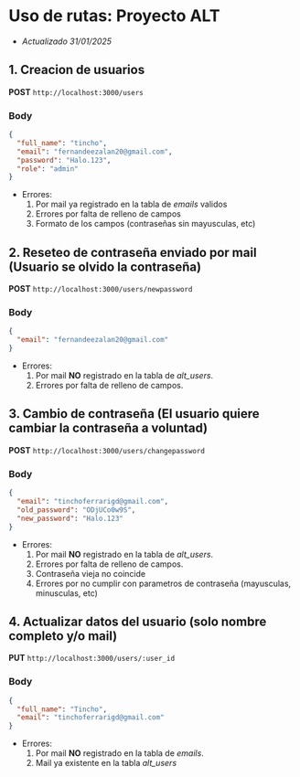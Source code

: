 # Uso de rutas: Proyecto ALT

- _Actualizado 31/01/2025_

## 1. Creacion de usuarios

**POST** `http://localhost:3000/users`

### Body

```json
{
  "full_name": "tincho",
  "email": "fernandeezalan20@gmail.com",
  "password": "Halo.123",
  "role": "admin"
}
```

- Errores:
  1. Por mail ya registrado en la tabla de _emails_ validos
  2. Errores por falta de relleno de campos
  3. Formato de los campos (contraseñas sin mayusculas, etc)

## 2. Reseteo de contraseña enviado por mail (Usuario se olvido la contraseña)

**POST** `http://localhost:3000/users/newpassword`

### Body

```json
{
  "email": "fernandeezalan20@gmail.com"
}
```

- Errores:
  1. Por mail **NO** registrado en la tabla de _alt_users_.
  2. Errores por falta de relleno de campos.

## 3. Cambio de contraseña (El usuario quiere cambiar la contraseña a voluntad)

**POST** `http://localhost:3000/users/changepassword`

### Body

```json
{
  "email": "tinchoferrarigd@gmail.com",
  "old_password": "ODjUCo0w9S",
  "new_password": "Halo.123"
}
```

- Errores:
  1. Por mail **NO** registrado en la tabla de _alt_users_.
  2. Errores por falta de relleno de campos.
  3. Contraseña vieja no coincide
  4. Errores por no cumplir con parametros de contraseña (mayusculas, minusculas, etc)

## 4. Actualizar datos del usuario (solo nombre completo y/o mail)

**PUT** `http://localhost:3000/users/:user_id`

### Body

```json
{
  "full_name": "Tincho",
  "email": "tinchoferrarigd@gmail.com"
}
```

- Errores:
  1. Por mail **NO** registrado en la tabla de _emails_.
  2. Mail ya existente en la tabla _alt_users_
